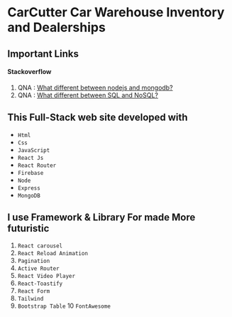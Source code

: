 # CarCutter  Car Warehouse Inventory and Dealerships

## Important Links 
 #### Stackoverflow
 1. QNA : [What different between nodejs and mongodb?](https://stackoverflow.com/questions/72143846/what-different-between-nodejs-and-mongodb?noredirect=1#comment127469972_72143846)
 1. QNA : [What different between SQL and NoSQL?](https://stackoverflow.com/questions/72145555/what-is-the-core-differnt-between-nosql-vs-sql)

## This Full-Stack web site developed with 
- `Html`
- `Css`
- `JavaScript`
- `React Js`
- `React Router`
- `Firebase`
- `Node`
- `Express`
- `MongoDB`
## I use Framework & Library For made More futuristic
1. `React carousel`
2. `React Reload Animation`
3. `Pagination`
4. `Active Router`
5. `React Video Player`
6. `React-Toastify` 
7. `React Form`
8. `Tailwind`
9. `Bootstrap Table` 
10 `FontAwesome`